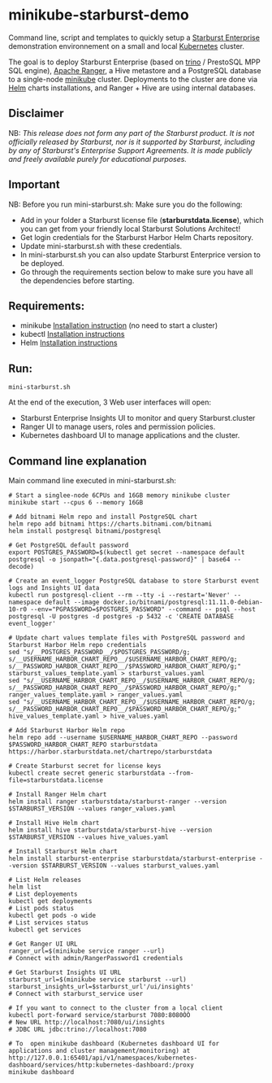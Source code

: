 # minikube-starburst-demo

Command line, script and templates to quickly setup a [Starburst Enterprise](https://www.starburst.io/platform/starburst-enterprise/) demonstration environnement on a small and local [Kubernetes](https://kubernetes.io) cluster.

The goal is to deploy Starburst Enterprise (based on [trino](https://trino.io) / PrestoSQL MPP SQL engine), [Apache Ranger](https://ranger.apache.org), a Hive metastore and a PostgreSQL database to a single-node [minikube](https://github.com/kubernetes/minikube) cluster. Deployments to the cluster are done via [Helm](https://helm.sh) charts installations, and Ranger + Hive are using internal databases.


## Disclaimer

NB: *This release does not form any part of the Starburst product. It is not officially released by Starburst, nor is it supported by Starburst, including by any of Starburst's Enterprise Support Agreements. It is made publicly and freely available purely for educational purposes.*

## Important

NB: Before you run mini-starburst.sh: Make sure you do the following:

- Add in your folder a Starburst license file (**starburstdata.license**), which you can get from your friendly local Starburst Solutions Architect!
- Get login credentials for the Starburst Harbor Helm Charts repository.
- Update mini-starburst.sh with these credentials.
- In mini-starburst.sh you can also update Starburst Enterprice version to be deployed.
- Go through the requirements section below to make sure you have all the dependencies before starting.


## Requirements:
- minikube [Installation instruction](https://minikube.sigs.k8s.io/docs/start) (no need to start a cluster)
- kubectl [Installation instructions](https://kubernetes.io/docs/tasks/tools)
- Helm [Installation instructions](https://helm.sh/docs/intro/install)
 
## Run:

```
mini-starburst.sh
```
At the end of the execution, 3 Web user interfaces will open:
- Starburst Enterprise Insights UI to monitor and query Starburst.cluster
- Ranger UI to manage users, roles and permission policies.
- Kubernetes dashboard UI to manage applications and the cluster.

## Command line explanation

Main command line executed in mini-starburst.sh:

```
# Start a singlee-node 6CPUs and 16GB memory minikube cluster
minikube start --cpus 6 --memory 16GB

# Add bitnami Helm repo and install PostgreSQL chart
helm repo add bitnami https://charts.bitnami.com/bitnami
helm install postgresql bitnami/postgresql

# Get PostgreSQL default password
export POSTGRES_PASSWORD=$(kubectl get secret --namespace default postgresql -o jsonpath="{.data.postgresql-password}" | base64 --decode)

# Create an event_logger PostgreSQL database to store Starburst event logs and Insights UI data
kubectl run postgresql-client --rm --tty -i --restart='Never' --namespace default --image docker.io/bitnami/postgresql:11.11.0-debian-10-r0 --env="PGPASSWORD=$POSTGRES_PASSWORD" --command -- psql --host postgresql -U postgres -d postgres -p 5432 -c 'CREATE DATABASE event_logger'

# Update chart values template files with PostgreSQL password and Starburst Harbor Helm repo credentials
sed "s/__POSTGRES_PASSWORD__/$POSTGRES_PASSWORD/g; s/__USERNAME_HARBOR_CHART_REPO__/$USERNAME_HARBOR_CHART_REPO/g; s/__PASSWORD_HARBOR_CHART_REPO__/$PASSWORD_HARBOR_CHART_REPO/g;" starburst_values_template.yaml > starburst_values.yaml
sed "s/__USERNAME_HARBOR_CHART_REPO__/$USERNAME_HARBOR_CHART_REPO/g; s/__PASSWORD_HARBOR_CHART_REPO__/$PASSWORD_HARBOR_CHART_REPO/g;" ranger_values_template.yaml > ranger_values.yaml
sed "s/__USERNAME_HARBOR_CHART_REPO__/$USERNAME_HARBOR_CHART_REPO/g; s/__PASSWORD_HARBOR_CHART_REPO__/$PASSWORD_HARBOR_CHART_REPO/g;" hive_values_template.yaml > hive_values.yaml

# Add Starburst Harbor Helm repo
helm repo add --username $USERNAME_HARBOR_CHART_REPO --password $PASSWORD_HARBOR_CHART_REPO starburstdata https://harbor.starburstdata.net/chartrepo/starburstdata

# Create Starburst secret for license keys
kubectl create secret generic starburstdata --from-file=starburstdata.license

# Install Ranger Helm chart
helm install ranger starburstdata/starburst-ranger --version $STARBURST_VERSION --values ranger_values.yaml

# Install Hive Helm chart
helm install hive starburstdata/starburst-hive --version $STARBURST_VERSION --values hive_values.yaml

# Install Starburst Helm chart
helm install starburst-enterprise starburstdata/starburst-enterprise --version $STARBURST_VERSION --values starburst_values.yaml

# List Helm releases
helm list
# List deployements
kubectl get deployments
# List pods status
kubectl get pods -o wide
# List services status
kubectl get services

# Get Ranger UI URL
ranger_url=$(minikube service ranger --url)
# Connect with admin/RangerPassword1 credentials

# Get Starburst Insights UI URL
starburst_url=$(minikube service starburst --url)
starburst_insights_url=$starburst_url'/ui/insights'
# Connect with starburst_service user

# If you want to connect to the cluster from a local client
kubectl port-forward service/starburst 7080:8080ÒÒ
# New URL http://localhost:7080/ui/insights
# JDBC URL jdbc:trino://localhost:7080

# To  open minikube dashboard (Kubernetes dashboard UI for applications and cluster management/monitoring) at http://127.0.0.1:65401/api/v1/namespaces/kubernetes-dashboard/services/http:kubernetes-dashboard:/proxy
minikube dashboard

```
